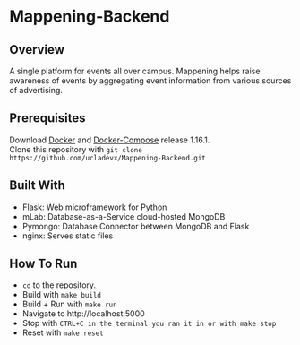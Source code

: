 # Mappening-Backend

## Overview
A single platform for events all over campus. Mappening helps raise awareness of events by aggregating event information from various sources of advertising.

## Prerequisites
Download [Docker](https://www.docker.com) and [Docker-Compose](https://github.com/docker/compose/releases) release 1.16.1.  
Clone this repository with `git clone https://github.com/ucladevx/Mappening-Backend.git` 

## Built With
* Flask: Web microframework for Python
* mLab: Database-as-a-Service cloud-hosted MongoDB
* Pymongo: Database Connector between MongoDB and Flask
* nginx: Serves static files

## How To Run
* `cd` to the repository.
* Build with `make build`
* Build + Run with `make run`
* Navigate to http://localhost:5000
* Stop with `CTRL+C in the terminal you ran it in or with make stop`
* Reset with `make reset`
